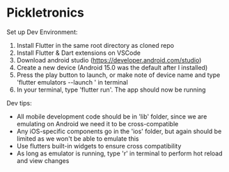 # Pickletronics
Set up Dev Environment:
1. Install Flutter in the same root directory as cloned repo
2. Install Flutter & Dart extensions on VSCode
3. Download android studio (https://developer.android.com/studio)
4. Create a new device (Android 15.0 was the default after I installed)
5. Press the play button to launch, or make note of device name and type 'flutter emulators --launch <device name>' in terminal
6. In your terminal, type 'flutter run'. The app should now be running

Dev tips:
- All mobile development code should be in 'lib' folder, since we are emulating on Android we need it to be cross-compatible
- Any iOS-specific components go in the 'ios' folder, but again should be limited as we won't be able to emulate this
- Use flutters built-in widgets to ensure cross compatibility
- As long as emulator is running, type 'r' in terminal to perform hot reload and view changes

